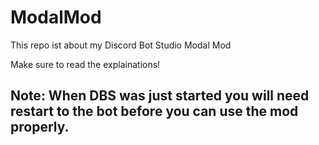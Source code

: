 # ModalMod
This repo ist about my Discord Bot Studio Modal Mod

Make sure to read the explainations!

## Note: When DBS was just started you will need restart to the bot before you can use the mod properly.
